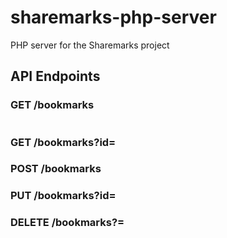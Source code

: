# sharemarks-php-server
PHP server for the Sharemarks project


## API Endpoints

### GET /bookmarks
```
```


### GET /bookmarks?id=<int>

### POST /bookmarks

### PUT /bookmarks?id=<int>

### DELETE /bookmarks?=<int>
